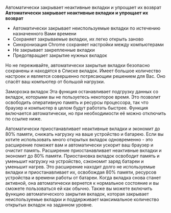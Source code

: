 Автоматически закрывает неактивные вкладки и упрощает их возврат
**Автоматически закрывает неактивные вкладки и упрощает их возврат**
 - Автоматически закрывает неиспользуемые вкладки по истечению назначенного Вами времени
 - Сохраняет закрываемые вкладки, их легко открыть заново
 - Синхронизация Chrome сохраняет настройки между компьютерами
 - Не закрывает закрепленные вкладки
 - Предотвращает закрытие нужных вкладок

Но не переживайте, автоматически закрытые вкладки безопасно сохранены и находятся в Списке вкладок. Имеет большое количество настроек и является совершенно потрясающим решением для Вас. Оно спасёт ваш компьютер от большой нагрузки.


Заморозка вкладок
Эта функция останавливает подгрузку данных со вкладок, которыми вы не пользуетесь некоторое время. Это позволит освободить оперативную память и ресурсы процессора, так что браузер и компьютер в целом будут работать быстрее. Функция включается автоматически, но при необходимости её можно отключить по ссылке ниже.


Автоматически приостанавливает неактивные вкладки и экономит до 80% памяти, снижать нагрузку на ваше устройство и батарею.
Если вы хотите использовать много открытых вкладок одновременно - это расширение поможет вам и автоматически ускорит ваш браузер и очистит память.
Расширение приостанавливает неактивные вкладки и экономит до 80% памяти.
Приостановка вкладок освободит память и уменьшит нагрузку на устройство, сэкономит заряд батареи и уменьшит нагрев.
Это расширение находит долго не используемые вкладки и приостанавливает их, освобождая 80% памяти, ресурсов устройства и времени работы от батареи.
Когда вкладка снова станет активной, она автоматически вернется к нормальное состояние и вы сможете пользоваться ей как обычно.
Также вы можете включить функцию автоматического закрытия вкладок, которая закрывает неиспользуемые вкладки и поддерживает максимальное количество открытых вкладок на заданном уровне.
